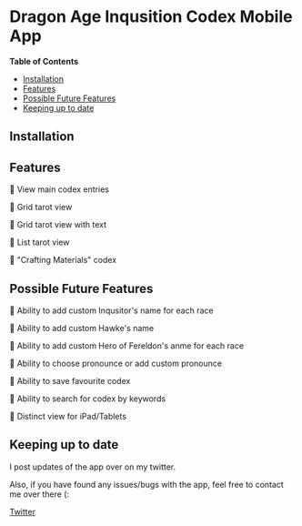 # Dragon Age Inqusition Codex Mobile App
**Table of Contents**
- [Installation](##Installation)
- [Features](##Features)
- [Possible Future Features](##Possible-Future-Features)
- [Keeping up to date](##Keeping-up-to-date)
## Installation

## Features
🐣 View main codex entries

🐣 Grid tarot view

🐣 Grid tarot view with text

🐣 List tarot view

🥚 "Crafting Materials" codex

## Possible Future Features

🥚 Ability to add custom Inqusitor's name for each race

🥚 Ability to add custom Hawke's name

🥚 Ability to add custom Hero of Fereldon's anme for each race

🥚 Ability to choose pronounce or add custom pronounce

🥚 Ability to save favourite codex

🥚 Ability to search for codex by keywords

🥚 Distinct view for iPad/Tablets

## Keeping up to date

I post updates of the app over on my twitter.

Also, if you have found any issues/bugs with the app, feel free to contact me over there (:

[Twitter](https://twitter.com/leechuyem)